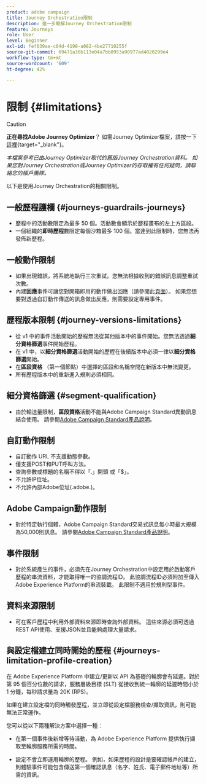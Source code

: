 ```yaml
---
product: adobe campaign
title: Journey Orchestration限制
description: 進一步瞭解Journey Orchestration限制
feature: Journeys
role: User
level: Beginner
exl-id: fef039ae-c04d-4198-a082-4be27710255f
source-git-commit: 69471a36b113e04a7bb0953a90977ad4020299e4
workflow-type: tm+mt
source-wordcount: '609'
ht-degree: 42%

---
```


# 限制 {#limitations}


>[!CAUTION]
>
>**正在尋找Adobe Journey Optimizer**？ 如需Journey Optimizer檔案，請按一下[這裡](https://experienceleague.adobe.com/zh-hant/docs/journey-optimizer/using/ajo-home){target="_blank"}。
>
>
>_本檔案參考已由Journey Optimizer取代的舊版Journey Orchestration資料。 如果您對Journey Orchestration或Journey Optimizer的存取權有任何疑問，請聯絡您的帳戶團隊。_



以下是使用Journey Orchestration的相關限制。

## 一般歷程護欄 {#journeys-guardrails-journeys}

* 歷程中的活動數限定為最多 50 個。活動數會顯示於歷程畫布的左上方區段。
* 一個組織的&#x200B;**即時歷程**&#x200B;數限定每個沙箱最多 100 個。當達到此限制時，您無法再發佈新歷程。

## 一般動作限制

* 如果出現錯誤，將系統地執行三次重試。您無法根據收到的錯誤訊息調整重試次數。 
* 內建&#x200B;**回應**&#x200B;事件可讓您對開箱即用的動作做出回應（請參閱此[頁面](../building-journeys/reaction-events.md)）。 如果您想要對透過自訂動作傳送的訊息做出反應，則需要設定專用事件。 

## 歷程版本限制 {#journey-versions-limitations}

* 從 v1 中的事件活動開始的歷程無法從其他版本中的事件開始。您無法透過&#x200B;**細分資格篩選**&#x200B;事件開始歷程。
* 在 v1 中，以&#x200B;**細分資格篩選**&#x200B;活動開始的歷程在後續版本中必須一律以&#x200B;**細分資格篩選**&#x200B;開始。
* 在&#x200B;**區段資格** （第一個節點）中選擇的區段和名稱空間在新版本中無法變更。
* 所有歷程版本中的重新進入規則必須相同。

## 細分資格篩選 {#segment-qualification}

* 由於輸送量限制，**區段資格**&#x200B;活動不能與Adobe Campaign Standard異動訊息結合使用。 請參閱[Adobe Campaign Standard產品說明](https://helpx.adobe.com/tw/legal/product-descriptions/campaign-standard.html)。 
 
## 自訂動作限制

* 自訂動作 URL 不支援動態參數。 
* 僅支援POST和PUT呼叫方法。 
* 查詢參數或標題的名稱不得以「.」開頭 或「$」。 
* 不允許IP位址。 
* 不允許內部Adobe位址(.adobe.)。
 
## Adobe Campaign動作限制

* 對於特定執行個體，Adobe Campaign Standard交易式訊息每小時最大規模為50,000則訊息。 請參閱[Adobe Campaign Standard產品說明](https://helpx.adobe.com/tw/legal/product-descriptions/campaign-standard.html)。 
 
## 事件限制

* 對於系統產生的事件，必須先在Journey Orchestration中設定用於啟動客戶歷程的串流資料，才能取得唯一的協調流程ID。 此協調流程ID必須附加至傳入Adobe Experience Platform的串流裝載。 此限制不適用於規則型事件。
 
## 資料來源限制

* 可在客戶歷程中利用外部資料來源即時查詢外部資料。 這些來源必須可透過REST API使用、支援JSON並且能夠處理大量請求。

## 與設定檔建立同時開始的歷程 {#journeys-limitation-profile-creation}

在 Adobe Experience Platform 中建立/更新以 API 為基礎的輪廓會有延遲。對於第 95 個百分位數的請求，服務層級目標 (SLT) 從接收到統一輪廓的延遲時間小於 1 分鐘，每秒請求量為 20K (RPS)。

如果在建立設定檔的同時觸發歷程，並立即從設定檔服務檢查/擷取資訊，則可能無法正常運作。

您可以從以下兩種解決方案中選擇一種：

* 在第一個事件後新增等待活動，為 Adobe Experience Platform 提供執行擷取至輪廓服務所需的時間。

* 設定不會立即運用輪廓的歷程。 例如，如果歷程的設計是要確認帳戶的建立，則體驗事件可能包含傳送第一個確認訊息（名字、姓氏、電子郵件地址等）所需的資訊。

